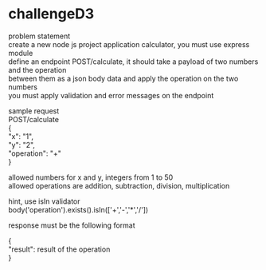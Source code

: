 # challengeD3

problem statement <br> 
 create a new node js project application calculator, you must use express module<br> 
 define an endpoint POST/calculate, it should take a payload of two numbers and the operation <br> 
 between them as a json body data and apply the operation on the two numbers<br> 
 you must apply validation and error messages on the endpoint<br> 

sample request<br> 
POST/calculate<br> 
{<br> 
"x": "1",<br> 
"y": "2",<br> 
"operation": "+"<br> 
}<br> 

allowed numbers for x and y, integers from 1 to 50<br> 
allowed operations are addition, subtraction, division, multiplication<br> 

hint, use isIn validator<br> 
    body('operation').exists().isIn(['+','-','*','/'])<br> 


response must be the following format<br> 

{<br> 
"result": result of the operation<br> 
}<br> 
